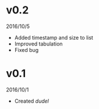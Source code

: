 # v0.2
2016/10/5
- Added timestamp and size to list
- Improved tabulation
- Fixed bug

# v0.1
2016/10/1
- Created *dudel*